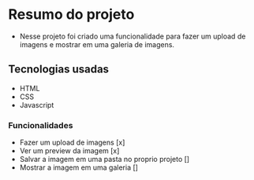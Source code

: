 

# Resumo do projeto
- Nesse projeto foi criado uma funcionalidade para fazer um upload de imagens e mostrar em uma galeria de imagens. 


## Tecnologias usadas
- HTML
- CSS
- Javascript

### Funcionalidades
- Fazer um upload de imagens [x]
- Ver um preview da imagem [x]
- Salvar a imagem em uma pasta no proprio projeto []
- Mostrar a imagem em uma galeria []

